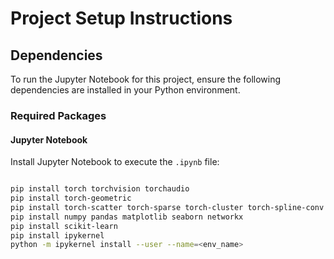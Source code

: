 # Project Setup Instructions

## Dependencies

To run the Jupyter Notebook for this project, ensure the following dependencies are installed in your Python environment.

### Required Packages

#### Jupyter Notebook
Install Jupyter Notebook to execute the `.ipynb` file:
```bash

pip install torch torchvision torchaudio
pip install torch-geometric
pip install torch-scatter torch-sparse torch-cluster torch-spline-conv
pip install numpy pandas matplotlib seaborn networkx
pip install scikit-learn
pip install ipykernel
python -m ipykernel install --user --name=<env_name>
